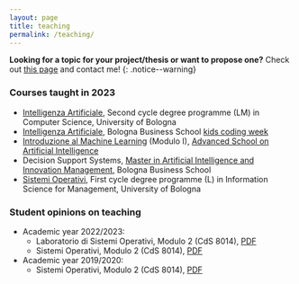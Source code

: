 ```yaml
---
layout: page
title: teaching
permalink: /teaching/
---
```


**Looking for a topic for your project/thesis or want to propose one?** Check out [this page](proposals) and contact me!
{: .notice--warning}

### Courses taught in 2023

<!-- * [Informatica](info-stat), First cycle degree programme (L) in Statistics, University of Bologna -->
<!-- * [Machine Learning](ml-bbs), [Executive Master in Artificial Intelligence for Business](https://www.bbs.unibo.eu/master-executive/artificial-intelligence-for-business), Bologna Business School -->
* [Intelligenza Artificiale](ai-info), Second cycle degree programme (LM) in Computer Science, University of Bologna
* [Intelligenza Artificiale](kids-coding-week), Bologna Business School [kids coding week](https://www.bbs.unibo.eu/kids-coding-week/)
* [Introduzione al Machine Learning](https://github.com/lozingaro/asai-er-ml) (Modulo I), [Advanced School on Artificial Intelligence](https://asai-er.github.io)
* Decision Support Systems, [Master in Artificial Intelligence and Innovation Management](https://www.bbs.unibo.eu/master-fulltime/digital-technology-management-artificial-intelligence-2), Bologna Business School
* [Sistemi Operativi](so-infoman), First cycle degree programme (L) in Information Science for Management, University of Bologna

### Student opinions on teaching

* Academic year 2022/2023:
  * Laboratorio di Sistemi Operativi, Modulo 2 (CdS 8014), [PDF](../assets/pdf/Resoconto-20222497664.pdf)
  * Sistemi Operativi, Modulo 2 (CdS 8014), [PDF](../assets/pdf/Resoconto-20222497120.pdf)
* Academic year 2019/2020:
  * Sistemi Operativi, Modulo 2 (CdS 8014), [PDF](../assets/pdf/Resoconto-20192460892.pdf)

<!-- ### Previous Years' Courses -->
